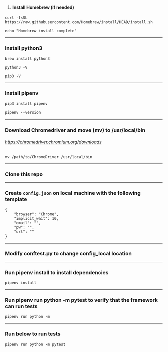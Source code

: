1. #### Install Homebrew (if needed)
`curl -fsSL https://raw.githubusercontent.com/Homebrew/install/HEAD/install.sh`

`echo "Homebrew install complete"`

---

### Install python3
`brew install python3`

`python3 -V`

`pip3 -V`

---

### Install pipenv
`pip3 install pipenv`

`pipenv --version`

---

### Download Chromedriver and move (mv) to /usr/local/bin
###### https://chromedriver.chromium.org/downloads
`mv /path/to/ChromeDriver /usr/local/bin`

---

### Clone this repo

---

### Create `config.json` on local machine with the following template
```
{
	"browser": "Chrome",
	"implicit_wait": 10,
	"email": "",
	"pw": "",
	"url": ""
}
```

---

### Modify conftest.py to change config_local location

---

### Run pipenv install to install dependencies 
`pipenv install`

---

### Run pipenv run python -m pytest to verify that the framework can run tests
`pipenv run python -m`

---

### Run below to run tests
`pipenv run python -m pytest`